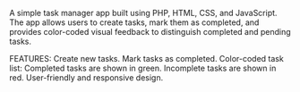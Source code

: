 A simple task manager app built using PHP, HTML, CSS, and JavaScript. The app allows users to create tasks, mark them as completed, and provides color-coded visual feedback to distinguish completed and pending tasks.

FEATURES:
Create new tasks.
Mark tasks as completed.
Color-coded task list:
Completed tasks are shown in green.
Incomplete tasks are shown in red.
User-friendly and responsive design.
